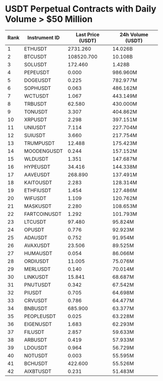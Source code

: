 # USDT Perpetual Contracts with Daily Volume > $50 Million

| Rank | Instrument ID | Last Price (USDT) | 24h Volume (USDT) |
|------|---------------|-------------------|-------------------|
| 1 | ETHUSDT | 2731.260 | 14.026B |
| 2 | BTCUSDT | 108520.700 | 10.108B |
| 3 | SOLUSDT | 172.460 | 1.428B |
| 4 | PEPEUSDT | 0.000 | 986.960M |
| 5 | DOGEUSDT | 0.225 | 782.977M |
| 6 | SOPHUSDT | 0.063 | 486.162M |
| 7 | WCTUSDT | 1.067 | 443.149M |
| 8 | TRBUSDT | 62.580 | 430.000M |
| 9 | TONUSDT | 3.307 | 404.862M |
| 10 | XRPUSDT | 2.298 | 397.151M |
| 11 | UNIUSDT | 7.114 | 227.704M |
| 12 | SUIUSDT | 3.660 | 217.754M |
| 13 | TRUMPUSDT | 12.488 | 175.423M |
| 14 | MOODENGUSDT | 0.244 | 157.152M |
| 15 | WLDUSDT | 1.351 | 147.687M |
| 16 | HYPEUSDT | 34.416 | 144.338M |
| 17 | AAVEUSDT | 268.890 | 137.491M |
| 18 | KAITOUSDT | 2.283 | 128.314M |
| 19 | ETHFIUSDT | 1.454 | 127.486M |
| 20 | WIFUSDT | 1.109 | 120.762M |
| 21 | MASKUSDT | 2.280 | 108.653M |
| 22 | FARTCOINUSDT | 1.292 | 101.793M |
| 23 | LTCUSDT | 97.480 | 95.824M |
| 24 | OPUSDT | 0.776 | 92.923M |
| 25 | ADAUSDT | 0.752 | 91.954M |
| 26 | AVAXUSDT | 23.506 | 89.525M |
| 27 | HUMAUSDT | 0.054 | 86.066M |
| 28 | ORDIUSDT | 11.005 | 75.076M |
| 29 | MERLUSDT | 0.140 | 70.014M |
| 30 | LINKUSDT | 15.841 | 68.687M |
| 31 | PNUTUSDT | 0.342 | 67.542M |
| 32 | PIUSDT | 0.705 | 64.698M |
| 33 | CRVUSDT | 0.786 | 64.477M |
| 34 | BNBUSDT | 685.900 | 63.377M |
| 35 | PEOPLEUSDT | 0.025 | 63.228M |
| 36 | EIGENUSDT | 1.683 | 62.293M |
| 37 | FILUSDT | 2.857 | 59.633M |
| 38 | ARBUSDT | 0.419 | 57.933M |
| 39 | LDOUSDT | 0.964 | 56.729M |
| 40 | NOTUSDT | 0.003 | 55.595M |
| 41 | BCHUSDT | 422.600 | 55.526M |
| 42 | AIXBTUSDT | 0.231 | 51.483M |
